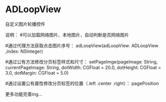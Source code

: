 # ADLoopView
自定义图片轮播控件

说明：
#可以加载网络图片、本地图片，自动判断是否网络图片

#通过代理方法获取点击图片序号：
adLoopView(adLoopView: ADLoopView ,index: NSInteger)

#通过公有方法修改分页标签样式和尺寸：
setPageImge(pageImage: String, currentPageImage: String, dotWidth: CGFloat = 20.0, dotHeight: CGFloat = 3.0, dotMargin: CGFloat = 5.0)

#通过设置公有属性修改分页标签的位置（.left .center .right）：
pagePosition

更多功能完善ing...
